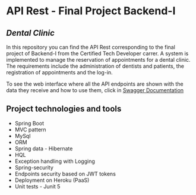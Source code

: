 # **API Rest - Final Project Backend-I**
## *Dental Clinic*
In this repository you can find the API Rest corresponding to the final project of Backend-I from the Certified Tech Developer carrer. A system is implemented to manage the reservation of appointments for a dental clinic. The requirements include the administration of dentists and patients, the registration of appointments and the log-in.

To see the web interface where all the API endpoints are shown with the data they receive and how to use them, click in [Swagger Documentation](https://api-dental-clinic.herokuapp.com/swagger-ui/index.html)

## Project technologies and tools
- Spring Boot
- MVC pattern
- MySql
- ORM
- Spring data - Hibernate
- HQL
- Exception handling with Logging
- Spring-security
- Endpoints security based on JWT tokens
- Deployment on Heroku (PaaS)
- Unit tests - Junit 5
